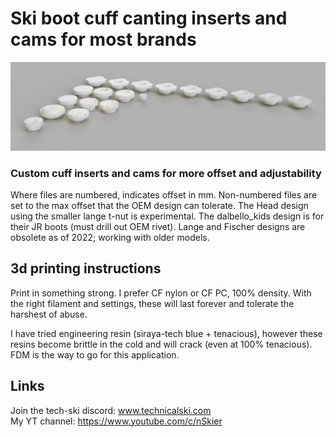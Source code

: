 # Ski boot cuff canting inserts and cams for most brands

![Screenshot](inserts.png)

### Custom cuff inserts and cams for more offset and adjustability

Where files are numbered, indicates offset in mm. Non-numbered files are set to the max offset that the OEM design can tolerate. The Head design using the smaller lange t-nut is experimental. The dalbello_kids design is for their JR boots (must drill out OEM rivet). Lange and Fischer designs are obsolete as of 2022; working with older models.  

## 3d printing instructions
Print in something strong. I prefer CF nylon or CF PC, 100% density. With the right filament and settings, these will last forever and tolerate the harshest of abuse.

I have tried engineering resin (siraya-tech blue + tenacious), however these resins become brittle in the cold and will crack (even at 100% tenacious). FDM is the way to go for this application. 

## Links
Join the tech-ski discord: www.technicalski.com \
My YT channel: https://www.youtube.com/c/nSkier

